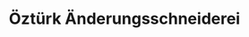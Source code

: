 ---
title: "Öztürk Änderungsschneiderei"
url: /freiberg-am-neckar/oeztuerk-aenderungsschneiderei/
shop: Schneiderei
---